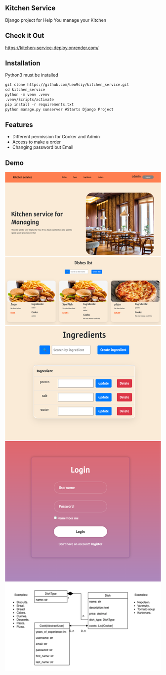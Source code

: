 ## Kitchen Service

Django project for Help You manage your Kitchen

## Check it Out

https://kitchen-service-deploy.onrender.com/

## Installation

Python3 must be installed

```shell
git clone https://github.com/Leo9siy/kitchen_service.git
cd kitchen_service
python -m venv .venv
.venv/Scripts/activate
pip install -r requirements.txt
python manage.py sunserver #Starts Django Project
```

## Features

* Different permission for Cooker and Admin
* Access to make a order
* Changing password but Email

## Demo

![home.png](review/home.png)
![dishes.png](review/dishes.png)
![ingredients.png](review/ingredients.png)
![login.png](review/login.png)
![structure.png](review/structure.png)
